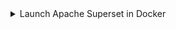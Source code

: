 <details>
<summary>Launch Apache Superset in Docker</summary>
Superset provides [installing Superset locally using Docker Compose](https://superset.apache.org/docs/installation/installing-superset-using-docker-compose/) instructions.  After checking out the Apache Superset repo from GitHub you can run the latest development code, or a specific tag.  We recommend release 2.0.0 as it is the latest release not marked as `pre-release`.
There are a few tasks to be done before running `docker compose`:
1. Add the official ClickHouse Connect driver
2. Obtain a Mapbox API key and add that as an environment variable (optional)
3. Specify the version of Superset to run
:::tip
The commands below are to be run from the  top level of the GitHub repo, `superset`.
:::
## Official ClickHouse connect driver {#official-clickhouse-connect-driver}
To make the ClickHouse Connect driver available in the Superset deployment add it to the local requirements file:
```bash
echo "clickhouse-connect" >> ./docker/requirements-local.txt
```
## Mapbox {#mapbox}
This is optional, you can plot location data in Superset without a Mapbox API key, but you will see a message telling you that you should add a key and the background image of the map will be missing (you will only see the data points and not the map background).  Mapbox provides a free tier if you would like to use it.
Some of the sample visualizations that the guides have you create use location, for example longitude and latitude, data.  Superset includes support for Mapbox maps.  To use the Mapbox visualizations you need a Mapbox API key.  Sign up for the [Mapbox free tier](https://account.mapbox.com/auth/signup/), and generate an API key.
Make the API key available to Superset:
```bash
echo "MAPBOX_API_KEY=pk.SAMPLE-Use-your-key-instead" >> docker/.env-non-dev
```
## Deploy Superset version 2.0.0 {#deploy-superset-version-200}
To deploy release 2.0.0 run:
```bash
git checkout 2.0.0
TAG=2.0.0 docker-compose -f docker-compose-non-dev.yml pull
TAG=2.0.0 docker-compose -f docker-compose-non-dev.yml up
```
</details>
